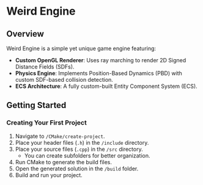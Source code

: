 
# Weird Engine  

## Overview  

Weird Engine is a simple yet unique game engine featuring:  

- **Custom OpenGL Renderer**: Uses ray marching to render 2D Signed Distance Fields (SDFs).  
- **Physics Engine**: Implements Position-Based Dynamics (PBD) with custom SDF-based collision detection.  
- **ECS Architecture**: A fully custom-built Entity Component System (ECS).  

## Getting Started  

### Creating Your First Project  

1. Navigate to `/CMake/create-project`.  
2. Place your header files (`.h`) in the `/include` directory.  
3. Place your source files (`.cpp`) in the `/src` directory.  
   - You can create subfolders for better organization.  
4. Run CMake to generate the build files.  
5. Open the generated solution in the `/build` folder.  
6. Build and run your project.  
